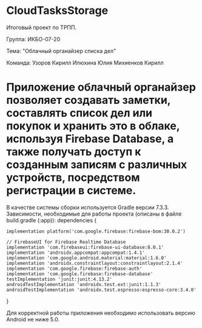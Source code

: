 # CloudTasksStorage

Итоговый проект по ТРПП.

Группа: ИКБО-07-20

Тема: "Облачный органайзер списка дел"

Команда: Узоров Кирилл Илюхина Юлия Михиенков Кирилл

# Приложение облачный органайзер позволяет создавать заметки, составлять список дел или покупок и хранить это в облаке, используя Firebase Database, а также получать доступ к созданным записям с различных устройств, посредством регистрации в системе. 
В качестве системы сборки используется Gradle версии 7.3.3. Зависимости, необходимые для работы проекта (описаны в файле build.gradle (:app)):
dependencies {

    implementation platform('com.google.firebase:firebase-bom:30.0.2')

    // FirebaseUI for Firebase Realtime Database
    implementation 'com.firebaseui:firebase-ui-database:8.0.1'
    implementation 'androidx.appcompat:appcompat:1.4.1'
    implementation 'com.google.android.material:material:1.6.0'
    implementation 'androidx.constraintlayout:constraintlayout:2.1.4'
    implementation 'com.google.firebase:firebase-auth'
    implementation 'com.google.firebase:firebase-database'
    testImplementation 'junit:junit:4.13.2'
    androidTestImplementation 'androidx.test.ext:junit:1.1.3'
    androidTestImplementation 'androidx.test.espresso:espresso-core:3.4.0'
}

Для корректной работы приложения необходимо использовать версию  Android не ниже 5.0.
